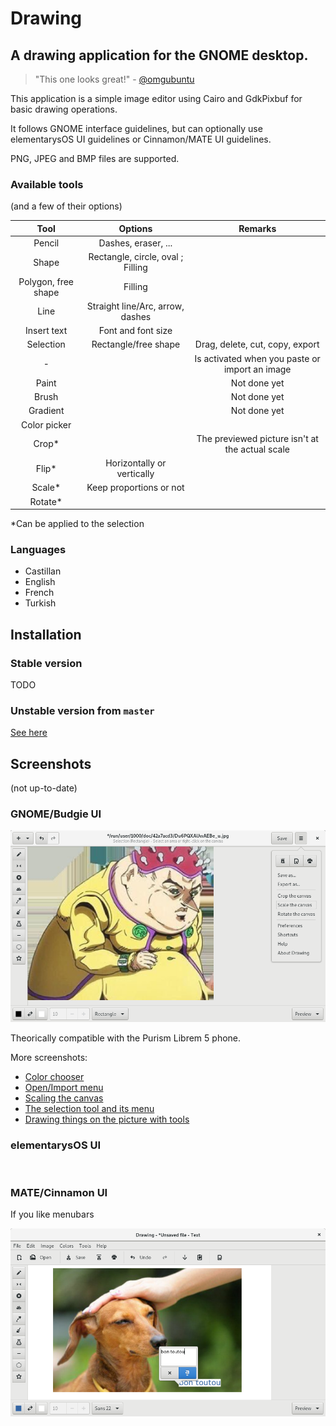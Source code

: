 # Drawing

## A drawing application for the GNOME desktop.

>"This one looks great!" - [@omgubuntu](https://twitter.com/omgubuntu/status/1085923553525010433)

This application is a simple image editor using Cairo and GdkPixbuf for basic drawing operations.

It follows GNOME interface guidelines, but can optionally use elementarysOS UI guidelines or Cinnamon/MATE UI guidelines.

PNG, JPEG and BMP files are supported.

### Available tools

(and a few of their options)

| Tool      | Options   | Remarks   |
|:---------:|:---------:|:---------:|
|Pencil     |Dashes, eraser, ...|   |
|Shape      |Rectangle, circle, oval ; Filling
|Polygon, free shape |Filling|      |
|Line       |Straight line/Arc, arrow, dashes
|Insert text|Font and font size|    |
|Selection  |Rectangle/free shape|Drag, delete, cut, copy, export
|-          |           |Is activated when you paste or import an image
|Paint      |           |Not done yet
|Brush      |           |Not done yet
|Gradient   |           |Not done yet
|Color picker|          |           |
|Crop*      |           |The previewed picture isn't at the actual scale
|Flip*      |Horizontally or vertically
|Scale*     |Keep proportions or not
|Rotate*    |           |           |

\*Can be applied to the selection

### Languages

- Castillan
- English
- French
- Turkish

## Installation

### Stable version

TODO

### Unstable version from `master`

[See here](./INSTALL_FROM_SOURCE.md)

## Screenshots

(not up-to-date)

### GNOME/Budgie UI

![GNOME/Budgie UI](./data/screenshots/gnome_screenshot_menu.png)

Theorically compatible with the Purism Librem 5 phone.

<!-- TODO -->

More screenshots:

- [Color chooser](./data/screenshots/gnome_screenshot_colors.png)
- [Open/Import menu](./data/screenshots/gnome_screenshot_open.png)
- [Scaling the canvas](./data/screenshots/gnome_screenshot_scale.png)
- [The selection tool and its menu](./data/screenshots/gnome_screenshot_selection.png)
- [Drawing things on the picture with tools](./data/screenshots/gnome_screenshot_tools.png)

### elementarysOS UI

![]()

<!--TODO-->

### MATE/Cinnamon UI

If you like menubars

![MATE/Cinnamon UI](./data/screenshots/mate_screenshot_text.png)

